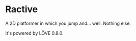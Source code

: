 Ractive
=======

A 2D platformer in which you jump and... well. Nothing else.

It's powered by LÖVE 0.8.0.
